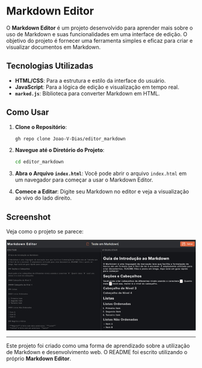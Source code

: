 # Markdown Editor

O **Markdown Editor** é um projeto desenvolvido para aprender mais sobre o uso de Markdown e suas funcionalidades em uma interface de edição. O objetivo do projeto é fornecer uma ferramenta simples e eficaz para criar e visualizar documentos em Markdown.

## Tecnologias Utilizadas

- **HTML/CSS**: Para a estrutura e estilo da interface do usuário.
- **JavaScript**: Para a lógica de edição e visualização em tempo real.
- **`marked.js`**: Biblioteca para converter Markdown em HTML.

## Como Usar

1. **Clone o Repositório**:
    ```bash
    gh repo clone Joao-V-Dias/editor_markdown
    ```

2. **Navegue até o Diretório do Projeto**:
    ```bash
    cd editor_markdown
    ```

3. **Abra o Arquivo `index.html`**:
    Você pode abrir o arquivo `index.html` em um navegador para começar a usar o Markdown Editor.

4. **Comece a Editar**:
    Digite seu Markdown no editor e veja a visualização ao vivo do lado direito.

## Screenshot

Veja como o projeto se parece:

![Screenshot do Markdown Editor](https://github.com/Joao-V-Dias/editor_markdown/blob/main/icon/image.png?raw=true)

---

Este projeto foi criado como uma forma de aprendizado sobre a utilização de Markdown e desenvolvimento web. O README foi escrito utilizando o próprio **Markdown Editor**.
